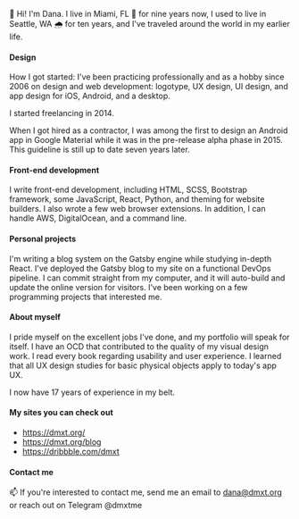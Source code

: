 👋 Hi! I'm Dana. I live in Miami, FL 🌴 for nine years now, I used to live in Seattle, WA 🌧 for ten years, and I've traveled around the world in my earlier life.

#### Design
How I got started: I've been practicing professionally and as a hobby since 2006 on design and web development: logotype, UX design, UI design, and app design for iOS, Android, and a desktop.

I started freelancing in 2014.

When I got hired as a contractor, I was among the first to design an Android app in Google Material while it was in the pre-release alpha phase in 2015. This guideline is still up to date seven years later.

#### Front-end development
I write front-end development, including HTML, SCSS, Bootstrap framework, some JavaScript, React, Python, and theming for website builders. I also wrote a few web browser extensions. In addition, I can handle AWS, DigitalOcean, and a command line.

#### Personal projects
I'm writing a blog system on the Gatsby engine while studying in-depth React. I've deployed the Gatsby blog to my site on a functional DevOps pipeline. I can commit straight from my computer, and it will auto-build and update the online version for visitors. I've been working on a few programming projects that interested me.

#### About myself
I pride myself on the excellent jobs I've done, and my portfolio will speak for itself. I have an OCD that contributed to the quality of my visual design work. I read every book regarding usability and user experience. I learned that all UX design studies for basic physical objects apply to today's app UX. 

I now have 17 years of experience in my belt.

#### My sites you can check out
* https://dmxt.org/
* https://dmxt.org/blog
* https://dribbble.com/dmxt

#### Contact me
📫 If you're interested to contact me, send me an email to dana@dmxt.org or reach out on Telegram @dmxtme
